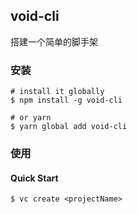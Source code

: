 ## void-cli

搭建一个简单的脚手架

### 安装

```shell
# install it globally
$ npm install -g void-cli

# or yarn
$ yarn global add void-cli
```

### 使用 

#### Quick Start 

```shell
$ vc create <projectName>
```
